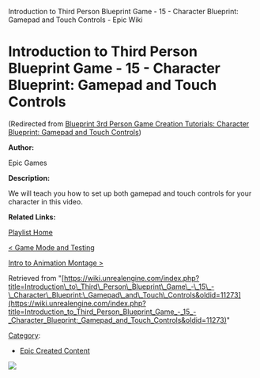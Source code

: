 Introduction to Third Person Blueprint Game - 15 - Character Blueprint: Gamepad and Touch Controls - Epic Wiki                     

Introduction to Third Person Blueprint Game - 15 - Character Blueprint: Gamepad and Touch Controls
==================================================================================================

(Redirected from [Blueprint 3rd Person Game Creation Tutorials: Character Blueprint: Gamepad and Touch Controls](/index.php?title=Blueprint_3rd_Person_Game_Creation_Tutorials:_Character_Blueprint:_Gamepad_and_Touch_Controls&redirect=no "Blueprint 3rd Person Game Creation Tutorials: Character Blueprint: Gamepad and Touch Controls"))

**Author:**

Epic Games

**Description:**

We will teach you how to set up both gamepad and touch controls for your character in this video.

**Related Links:**

[Playlist Home](/Category:Epic_Video_Playlists "Category:Epic Video Playlists")

[< Game Mode and Testing](/Introduction_to_Third_Person_Blueprint_Game_-_14_-_Game_Mode_and_Testing "Introduction to Third Person Blueprint Game - 14 - Game Mode and Testing")

[Intro to Animation Montage >](/Introduction_to_Third_Person_Blueprint_Game_-_16_-_Intro_to_Animation_Montage_in_UE4 "Introduction to Third Person Blueprint Game - 16 - Intro to Animation Montage in UE4")

Retrieved from "[https://wiki.unrealengine.com/index.php?title=Introduction\_to\_Third\_Person\_Blueprint\_Game\_-\_15\_-\_Character\_Blueprint:\_Gamepad\_and\_Touch\_Controls&oldid=11273](https://wiki.unrealengine.com/index.php?title=Introduction_to_Third_Person_Blueprint_Game_-_15_-_Character_Blueprint:_Gamepad_and_Touch_Controls&oldid=11273)"

[Category](/Special:Categories "Special:Categories"):

*   [Epic Created Content](/Category:Epic_Created_Content "Category:Epic Created Content")

  ![](https://tracking.unrealengine.com/track.png)